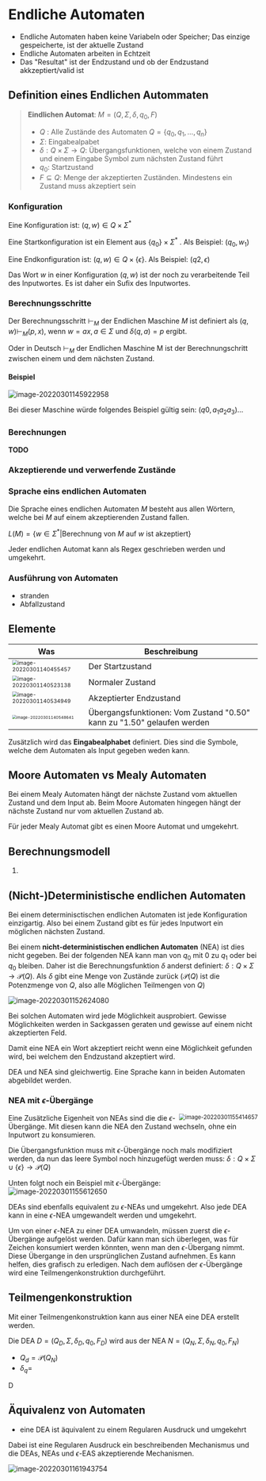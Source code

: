 # Endliche Automaten

* Endliche Automaten haben keine Variabeln oder Speicher; Das einzige gespeicherte, ist der aktuelle Zustand
* Endliche Automaten arbeiten in Echtzeit
* Das "Resultat" ist der Endzustand und ob der Endzustand akkzeptiert/valid ist

## Definition eines Endlichen Autommaten

> **Eindlichen Automat**: $M=(Q, \Sigma, \delta, q_0, F)$
>
> * $Q$ : Alle Zustände des Automaten $Q=\{q_0, q_1, ...,q_n\}$
> * $\Sigma$: Eingabealpabet
> * $\delta: Q\times \Sigma \rightarrow Q$: Übergangsfunktionen, welche von einem Zustand und einem Eingabe Symbol zum nächsten Zustand führt
> * $q_0$: Startzustand
> * $F\subseteq Q$: Menge der akzeptierten Zuständen. Mindestens ein Zustand muss akzeptiert sein

### Konfiguration

Eine Konfiguration ist: $(q, w) \in Q\times\Sigma^*$

Eine Startkonfiguration ist ein Element aus $\{q_0\}\times \Sigma^*$ . Als Beispiel: $(q_0, w_1)$

Eine Endkonfiguration ist: $(q, w)\in Q\times\{\epsilon\}$. Als Beispiel: $(q2, \epsilon)$

Das Wort $w$ in einer Konfiguration $(q, w)$ ist der noch zu verarbeitende Teil des Inputwortes. Es ist daher ein Sufix des Inputwortes.

### Berechnungsschritte

Der Berechnungsschritt $\vdash_M$ der Endlichen Maschine $M$ ist definiert als $(q, w)\vdash_M(p,x)$, wenn $w=ax, a\in\Sigma$ und $\delta(q, a)=p$ ergibt. 

Oder in Deutsch $\vdash_M$ der Endlichen Maschine M ist der Berechnungschritt zwischen einem und dem nächsten Zustand.

#### Beispiel

![image-20220301145922958](res/image-20220301145922958.png)

Bei dieser Maschine würde folgendes Beispiel gültig sein: $(q0, a_1a_2a_3)...$

### Berechnungen

**TODO**

### Akzeptierende und verwerfende Zustände

### Sprache eins endlichen Automaten

Die Sprache eines endlichen Automaten $M$ besteht aus allen Wörtern, welche bei $M$ auf einem akzeptierenden Zustand fallen.

$L(M)=\{w\in\Sigma^*|\text{Berechnung von } M \text{ auf } w \text{ ist akzeptiert}\}$

Jeder endlichen Automat kann als Regex geschrieben werden und umgekehrt.

### Ausführung von Automaten

* stranden
* Abfallzustand

## Elemente

| Was                                                          | Beschreibung                                                 |
| ------------------------------------------------------------ | ------------------------------------------------------------ |
| <img src="res/image-20220301140455457.png" alt="image-20220301140455457" style="zoom:67%;" /> | Der Startzustand                                             |
| <img src="res/image-20220301140523138.png" alt="image-20220301140523138" style="zoom:67%;" /> | Normaler Zustand                                             |
| <img src="res/image-20220301140534949.png" alt="image-20220301140534949" style="zoom: 67%;" /> | Akzeptierter Endzustand                                      |
| <img src="res/image-20220301140548641.png" alt="image-20220301140548641" style="zoom:50%;" /> | Übergangsfunktionen: Vom Zustand "0.50" kann zu "1.50" gelaufen werden |

Zusätzlich wird das **Eingabealphabet** definiert. Dies sind die Symbole, welche dem Automaten als Input gegeben weden kann.

## Moore Automaten vs Mealy Automaten

Bei einem Mealy Automaten hängt der nächste Zustand vom aktuellen Zustand und dem Input ab. Beim Moore Automaten hingegen hängt der nächste Zustand nur vom aktuellen Zustand ab.

Für jeder Mealy Automat gibt es einen Moore Automat und umgekehrt.

## Berechnungsmodell

1. 

## (Nicht-)Deterministische endlichen Automaten

Bei einem determinisctischen endlichen Automaten ist jede Konfiguration einzigartig. Also bei einem Zustand gibt es für jedes Inputwort ein möglichen nächsten Zustand.

Bei einem **nicht-deterministischen endlichen Automaten** (NEA) ist dies nicht gegeben. Bei der folgenden NEA kann man von $q_0$ mit $0$ zu $q_1$ oder bei $q_0$ bleiben. Daher ist die Berechnungsfunktion $\delta$ anderst definiert: $\delta: Q\times \Sigma\rightarrow \mathcal P(Q)$. Als $\delta$ gibt eine Menge von Zustände zurück ($\mathcal P(Q)$ ist die Potenzmenge von $Q$, also alle Möglichen Teilmengen von $Q$)

![image-20220301152624080](res/image-20220301152624080.png)

Bei solchen Automaten wird jede Möglichkeit ausprobiert. Gewisse Möglichkeiten werden in Sackgassen geraten und gewisse auf einem nicht akzeptierten Feld.

Damit eine NEA ein Wort akzeptiert reicht wenn eine Möglichkeit gefunden wird, bei welchem den Endzustand akzeptiert wird.

 DEA und NEA sind gleichwertig. Eine Sprache kann in beiden Automaten abgebildet werden.

### NEA mit $\epsilon$-Übergänge

<img src="res/image-20220301155414657.png" alt="image-20220301155414657" style="zoom:80%;float:right;" />Eine Zusätzliche Eigenheit von NEAs sind die die $\epsilon$-Übergänge. Mit diesen kann die NEA den Zustand wechseln, ohne ein Inputwort zu konsumieren.

Die Übergangsfunktion muss mit $\epsilon$-Übergänge noch mals modifiziert werden, da nun das leere Symbol noch hinzugefügt werden muss: $\delta: Q\times \Sigma \cup \{\epsilon\}\rightarrow \mathcal P(Q)$

Unten folgt noch ein Beispiel mit $\epsilon$-Übergänge:
![image-20220301155612650](res/image-20220301155612650.png)

DEAs sind ebenfalls equivalent zu $\epsilon$-NEAs und umgekehrt. Also jede DEA kann in eine $\epsilon$-NEA umgewandelt werden und umgekehrt. 

Um von einer $\epsilon$-NEA zu einer DEA umwandeln, müssen zuerst die $\epsilon$-Übergänge aufgelöst werden. Dafür kann man sich überlegen, was für Zeichen konsumiert werden könnten, wenn man den $\epsilon$-Übergang nimmt. Diese Übergange in den ursprünglichen Zustand aufnehmen. Es kann helfen, dies grafisch zu erledigen. Nach dem auflösen der $\epsilon$-Übergänge wird eine Teilmengenkonstruktion durchgeführt.

## Teilmengenkonstruktion

Mit einer Teilmengenkonstruktion kann aus einer NEA eine DEA erstellt werden.

Die DEA $D=(Q_D, \Sigma, \delta_D, q_0, F_D)$ wird aus der NEA $N=(Q_N, \Sigma, \delta_N, q_0, F_N)$

* $Q_d=\mathcal P(Q_N)$
* $\delta_q=$

D

## Äquivalenz von Automaten

* eine DEA ist äquivalent zu einem Regularen Ausdruck und umgekehrt

Dabei ist eine Regularen Ausdruck ein beschreibenden Mechanismus und die DEAs, NEAs und $\epsilon$-EAS akzeptierende Mechanismen.

![image-20220301161943754](res/image-20220301161943754.png)
